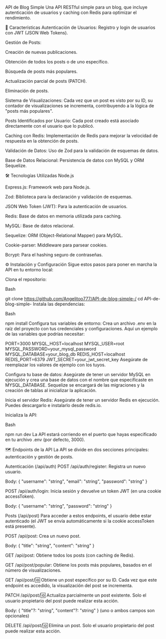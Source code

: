 API de Blog Simple
Una API RESTful simple para un blog, que incluye autenticación de usuarios y caching con Redis para optimizar el rendimiento.

🚀 Características
Autenticación de Usuarios: Registro y login de usuarios con JWT (JSON Web Tokens).

Gestión de Posts:

Creación de nuevas publicaciones.

Obtención de todos los posts o de uno específico.

Búsqueda de posts más populares.

Actualización parcial de posts (PATCH).

Eliminación de posts.

Sistema de Visualizaciones: Cada vez que un post es visto por su ID, su contador de visualizaciones se incrementa, contribuyendo a la lógica de "posts más populares".

Posts Identificados por Usuario: Cada post creado está asociado directamente con el usuario que lo publicó.

Caching con Redis: Implementación de Redis para mejorar la velocidad de respuesta en la obtención de posts.

Validación de Datos: Uso de Zod para la validación de esquemas de datos.

Base de Datos Relacional: Persistencia de datos con MySQL y ORM Sequelize.

🛠️ Tecnologías Utilizadas
Node.js

Express.js: Framework web para Node.js.

Zod: Biblioteca para la declaración y validación de esquemas.

JSON Web Token (JWT): Para la autenticación de usuarios.

Redis: Base de datos en memoria utilizada para caching.

MySQL: Base de datos relacional.

Sequelize: ORM (Object-Relational Mapper) para MySQL.

Cookie-parser: Middleware para parsear cookies.

Bcrypt: Para el hashing seguro de contraseñas.

⚙️ Instalación y Configuración
Sigue estos pasos para poner en marcha la API en tu entorno local:

Clona el repositorio:

Bash

git clone https://github.com/Angelitoo777/API-de-blog-simple-/
cd API-de-blog-simple-
Instala las dependencias:

Bash

npm install
Configura tus variables de entorno:
Crea un archivo .env en la raíz del proyecto con tus credenciales y configuraciones. Aquí un ejemplo de las variables que podrías necesitar:

PORT=3000
MYSQL_HOST=localhost
MYSQL_USER=root
MYSQL_PASSWORD=your_mysql_password
MYSQL_DATABASE=your_blog_db
REDIS_HOST=localhost
REDIS_PORT=6379
JWT_SECRET=your_jwt_secret_key
Asegúrate de reemplazar los valores de ejemplo con los tuyos.

Configura tu base de datos:
Asegúrate de tener un servidor MySQL en ejecución y crea una base de datos con el nombre que especificaste en MYSQL_DATABASE. Sequelize se encargará de las migraciones y la creación de tablas al inicializar la aplicación.

Inicia el servidor Redis:
Asegúrate de tener un servidor Redis en ejecución. Puedes descargarlo e instalarlo desde redis.io.

Inicializa la API:

Bash

npm run dev
La API estará corriendo en el puerto que hayas especificado en tu archivo .env (por defecto, 3000).

🗺️ Endpoints de la API
La API se divide en dos secciones principales: autenticación y gestión de posts.

Autenticación (/api/auth)
POST /api/auth/register: Registra un nuevo usuario.

Body: { "username": "string", "email": "string", "password": "string" }

POST /api/auth/login: Inicia sesión y devuelve un token JWT (en una cookie accessToken).

Body: { "username": "string", "password": "string" }

Posts (/api/post)
Para acceder a estos endpoints, el usuario debe estar autenticado (el JWT se envía automáticamente si la cookie accessToken está presente).

POST /api/post: Crea un nuevo post.

Body: { "title": "string", "content": "string" }

GET /api/post: Obtiene todos los posts (con caching de Redis).

GET /api/post/popular: Obtiene los posts más populares, basados en el número de visualizaciones.

GET /api/post/:id: Obtiene un post específico por su ID. Cada vez que este endpoint es accedido, la visualización del post se incrementa.

PATCH /api/post/:id: Actualiza parcialmente un post existente. Solo el usuario propietario del post puede realizar esta acción.

Body: { "title"?: "string", "content"?: "string" } (uno o ambos campos son opcionales)

DELETE /api/post/:id: Elimina un post. Solo el usuario propietario del post puede realizar esta acción.
